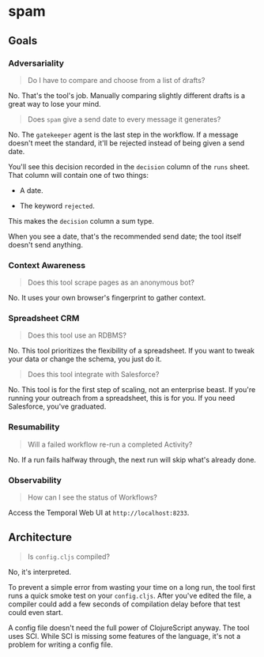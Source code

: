 # spam

## Goals

### Adversariality

> Do I have to compare and choose from a list of drafts?

No. That's the tool's job. Manually comparing slightly different drafts is a great way to lose your mind.

> Does `spam` give a send date to every message it generates?

No. The `gatekeeper` agent is the last step in the workflow. If a message doesn't meet the standard, it'll be rejected instead of being given a send date.

You'll see this decision recorded in the `decision` column of the `runs` sheet. That column will contain one of two things:

- A date.

- The keyword `rejected`.

This makes the `decision` column a sum type.

When you see a date, that's the recommended send date; the tool itself doesn't send anything.

### Context Awareness

> Does this tool scrape pages as an anonymous bot?

No. It uses your own browser's fingerprint to gather context.

### Spreadsheet CRM

> Does this tool use an RDBMS?

No. This tool prioritizes the flexibility of a spreadsheet. If you want to tweak your data or change the schema, you just do it.

> Does this tool integrate with Salesforce?

No. This tool is for the first step of scaling, not an enterprise beast. If you're running your outreach from a spreadsheet, this is for you. If you need Salesforce, you've graduated.

### Resumability

> Will a failed workflow re-run a completed Activity?

No. If a run fails halfway through, the next run will skip what's already done.

### Observability

> How can I see the status of Workflows?

Access the Temporal Web UI at `http://localhost:8233`.

## Architecture

> Is `config.cljs` compiled?

No, it's interpreted.

To prevent a simple error from wasting your time on a long run, the tool first runs a quick smoke test on your `config.cljs`. After you've edited the file, a compiler could add a few seconds of compilation delay before that test could even start.

A config file doesn't need the full power of ClojureScript anyway. The tool uses SCI. While SCI is missing some features of the language, it's not a problem for writing a config file.
